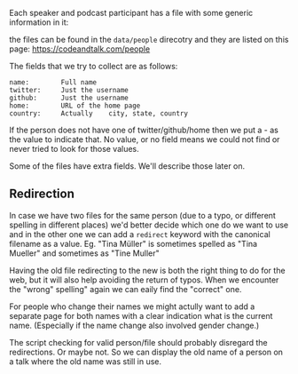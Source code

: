 Each speaker and podcast participant has a file with some generic information in it:

the files can be found in the `data/people` direcotry and they are listed on this page:
https://codeandtalk.com/people

The fields that we try to collect are as follows:

```
name:        Full name
twitter:     Just the username
github:      Just the username
home:        URL of the home page
country:     Actually    city, state, country
```

If the person does not have one of twitter/github/home then we put a - as the value to indicate
that. No value, or no field means we could not find or never tried to look for those values.

Some of the files have extra fields. We'll describe those later on.


Redirection
-------------
In case we have two files for the same person (due to a typo, or different spelling in different places)
we'd better decide which one do we want to use and in the other one we can add a `redirect` keyword with the
canonical filename as a value.
Eg. "Tina Müller" is sometimes spelled as "Tina Mueller" and sometimes as "Tine Muller"

Having the old file redirecting to the new is both the right thing to do for the web, but it will also help
avoiding the return of typos. When we encounter the "wrong" spelling" again we can eaily find the "correct" one.

For people who change their names we might actully want to add a separate page for both names with a clear indication what is the current name.
(Especially if the name change also involved gender change.)

The script checking for valid person/file should probably disregard the redirections.
Or maybe not. So we can display the old name of a  person on a talk where the old name was still in use.
